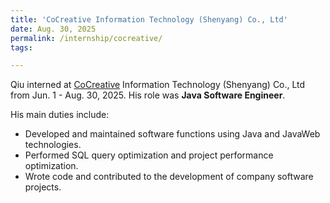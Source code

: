 ```yaml
---
title: 'CoCreative Information Technology (Shenyang) Co., Ltd'
date: Aug. 30, 2025
permalink: /internship/cocreative/
tags:

---
```


Qiu interned at [CoCreative](https://www.cncsys.com.cn) Information Technology (Shenyang) Co., Ltd from Jun. 1 - Aug. 30, 2025. His role was **Java Software Engineer**.


His main duties include: 
* Developed and maintained software functions using Java and JavaWeb technologies.
* Performed SQL query optimization and project performance optimization.
* Wrote code and contributed to the development of company software projects.